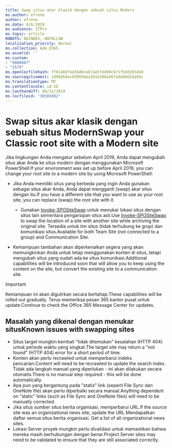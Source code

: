 ```yaml
---
title: Swap situs akar klasik dengan sebuah situs Modern
ms.author: efrene
author: efrene
ms.date: 8/6/2019
ms.audience: ITPro
ms.topic: article
ROBOTS: NOINDEX, NOFOLLOW
localization_priority: Normal
ms.collection: Adm_O365
ms.assetid: ''
ms.custom:
- "9000687"
- "2579"
ms.openlocfilehash: ffb1466fe436d6cab7ae5fdd60c671f5dd2654dd
ms.sourcegitcommit: 1d98db8acb9959aba3b5e308a567ade6b62da56c
ms.translationtype: MT
ms.contentlocale: id-ID
ms.lasthandoff: 08/22/2019
ms.locfileid: "36501082"
---
```

# <a name="swap-your-classic-root-site-with-a-modern-site"></a><span data-ttu-id="d7b19-102">Swap situs akar klasik dengan sebuah situs Modern</span><span class="sxs-lookup"><span data-stu-id="d7b19-102">Swap your Classic root site with a Modern site</span></span>

<span data-ttu-id="d7b19-103">Jika lingkungan Anda mengatur sebelum April 2019, Anda dapat mengubah situs akar Anda ke situs modern dengan menggunakan Microsoft PowerShell:</span><span class="sxs-lookup"><span data-stu-id="d7b19-103">If your environment was set up before April 2019, you can change your root site to a modern site by using Microsoft PowerShell:</span></span>

- <span data-ttu-id="d7b19-104">Jika Anda memiliki situs yang berbeda yang ingin Anda gunakan sebagai situs akar Anda, Anda dapat mengganti (swap) akar situs dengan itu.</span><span class="sxs-lookup"><span data-stu-id="d7b19-104">If you have a different site that you want to use as your root site, you can replace (swap) the root site with it.</span></span> 
    - <span data-ttu-id="d7b19-105">Gunakan [Invoke-SPOSiteSwap](https://docs.microsoft.com/powershell/module/sharepoint-online/invoke-spositeswap?view=sharepoint-ps) untuk menukar lokasi situs dengan situs lain sementara pengarsipan situs asli.</span><span class="sxs-lookup"><span data-stu-id="d7b19-105">Use [Invoke-SPOSiteSwap](https://docs.microsoft.com/powershell/module/sharepoint-online/invoke-spositeswap?view=sharepoint-ps) to swap the location of a site with another site while archiving the original site.</span></span> <span data-ttu-id="d7b19-106">Tersedia untuk tim situs (tidak terhubung ke grup) dan komunikasi situs.</span><span class="sxs-lookup"><span data-stu-id="d7b19-106">Available for both Team Site (not connected to a group) and Communication Site.</span></span> 

- <span data-ttu-id="d7b19-107">Kemampuan tambahan akan diperkenalkan segera yang akan memungkinkan Anda untuk tetap menggunakan konten di situs, tetapi mengubah situs yang sudah ada ke situs komunikasi.</span><span class="sxs-lookup"><span data-stu-id="d7b19-107">Additional capabilities will be introduced soon that will allow you to keep using the content on the site, but convert the existing site to a communication site.</span></span> 
>[!Important]
><span data-ttu-id="d7b19-108">Kemampuan ini akan digulirkan secara bertahap.</span><span class="sxs-lookup"><span data-stu-id="d7b19-108">These capabilities will be rolled out gradually.</span></span> <span data-ttu-id="d7b19-109">Terus memeriksa pesan 365 kantor pusat untuk update.</span><span class="sxs-lookup"><span data-stu-id="d7b19-109">Continue to check the Office 365 Message Center for updates.</span></span> 

## <a name="known-issues-with-swapping-sites"></a><span data-ttu-id="d7b19-110">Masalah yang dikenal dengan menukar situs</span><span class="sxs-lookup"><span data-stu-id="d7b19-110">Known issues with swapping sites</span></span>

- <span data-ttu-id="d7b19-111">Situs target mungkin kembali "tidak ditemukan" kesalahan (HTTP 404) untuk periode waktu yang singkat.</span><span class="sxs-lookup"><span data-stu-id="d7b19-111">The target site may return a "not found" (HTTP 404) error for a short period of time.</span></span>
- <span data-ttu-id="d7b19-112">Konten akan perlu recrawled untuk memperbarui indeks pencarian.</span><span class="sxs-lookup"><span data-stu-id="d7b19-112">Content will need to be recrawled to update the search index.</span></span> <span data-ttu-id="d7b19-113">Tidak ada langkah manual yang diperlukan - ini akan dilakukan secara otomatis.</span><span class="sxs-lookup"><span data-stu-id="d7b19-113">There is no manual step required - this will be done automatically.</span></span>
- <span data-ttu-id="d7b19-114">Apa pun yang bergantung pada "statis" link (seperti File Sync dan OneNote file) akan perlu diperbaiki secara manual.</span><span class="sxs-lookup"><span data-stu-id="d7b19-114">Anything dependent on "static" links (such as File Sync and OneNote files) will need to be manually corrected.</span></span>
- <span data-ttu-id="d7b19-115">Jika situs sumber situs berita organisasi, memperbarui URL.</span><span class="sxs-lookup"><span data-stu-id="d7b19-115">If the source site was an organizational news site, update the URL.</span></span><span data-ttu-id="d7b19-116">Mendapatkan daftar semua situs berita organisasi.</span><span class="sxs-lookup"><span data-stu-id="d7b19-116"> Get a list of all organizational news sites.</span></span>
- <span data-ttu-id="d7b19-117">Lokasi Server proyek mungkin perlu divalidasi untuk memastikan bahwa mereka masih berhubungan dengan benar.</span><span class="sxs-lookup"><span data-stu-id="d7b19-117">Project Server sites may need to be validated to ensure that they are still associated correctly.</span></span>





